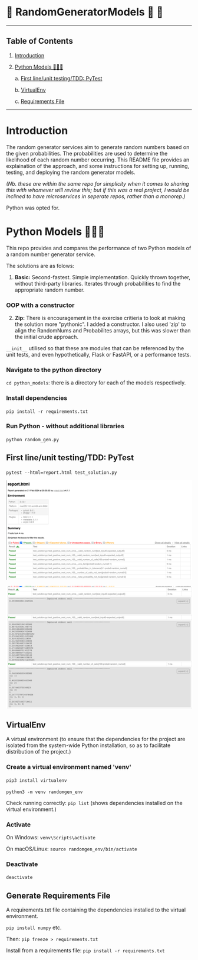 # 🌟 RandomGeneratorModels 🌟 🚀 
---

## Table of Contents
1. [Introduction](#introduction)
2. [Python Models 🐍🐍🐍](#python)

    a. [First line/unit testing/TDD: PyTest](#pytest)

    b. [VirtualEnv](#virtualenv)

    c. [Requirements File](#generate-requirements-file)


---

# Introduction
The random generator services aim to generate random numbers based on the given probabilities. The probabilities are used to determine the likelihood of each random number occurring. This README file provides an explaination of the approach, and some instructions for setting up, running, testing, and deploying the random generator models.

*(Nb. these are within the same repo for simplicity when it comes to sharing this with whomever will review this; but if this was a real project, I would be inclined to have microservices in seperate repos, rather than a monorep.)*

Python was opted for.

# Python Models 🐍🐍🐍
This repo provides and compares the performance of two Python models of a random number generator service. 

The solutions are as folows:
1. **Basic:** Second-fastest. Simple implementation. Quickly thrown together, without third-party libraries. Iterates through probabilities to find the appropriate random number.
### OOP with a constructor
2. **Zip:** There is encouragement in the exercise critieria to look at making the solution more "pythonic". I added a constructor. I also used 'zip' to align the RandomNums and Probabilites arrays, but this was slower than the initial crude approach.

``__init__`` utilised so that these are modules that can be referenced by the unit tests, and even hypothetically, Flask or FastAPI, or a performance tests.

### Navigate to the python directory
``cd python_models``: there is a directory for each of the models respectively.

### Install dependencies
``pip install -r requirements.txt``

### Run Python - without additional libraries
``python random_gen.py``

## First line/unit testing/TDD: PyTest

``pytest --html=report.html test_solution.py``

![test results](./assets/randomgen_test_output.png)

![test results_details](./assets/randomgen_test_output2.png)

## VirtualEnv
A virtual environment (to ensure that the dependencies for the project are isolated from the system-wide Python installation, so as to facilitate distribution of the project.)

### Create a virtual environment named 'venv'
``pip3 install virtualenv``

``python3 -m venv randomgen_env``

Check running correctly: ``pip list`` (shows dependencies installed on the virtual environment.)

### Activate
On Windows: ``venv\Scripts\activate``

On macOS/Linux: ``source randomgen_env/bin/activate``

### Deactivate
``deactivate``

## Generate Requirements File
A requirements.txt file containing the dependencies installed to the virtual environment.

``pip install numpy`` etc.

Then: ``pip freeze > requirements.txt``

Install from a requirements file: ``pip install -r requirements.txt``